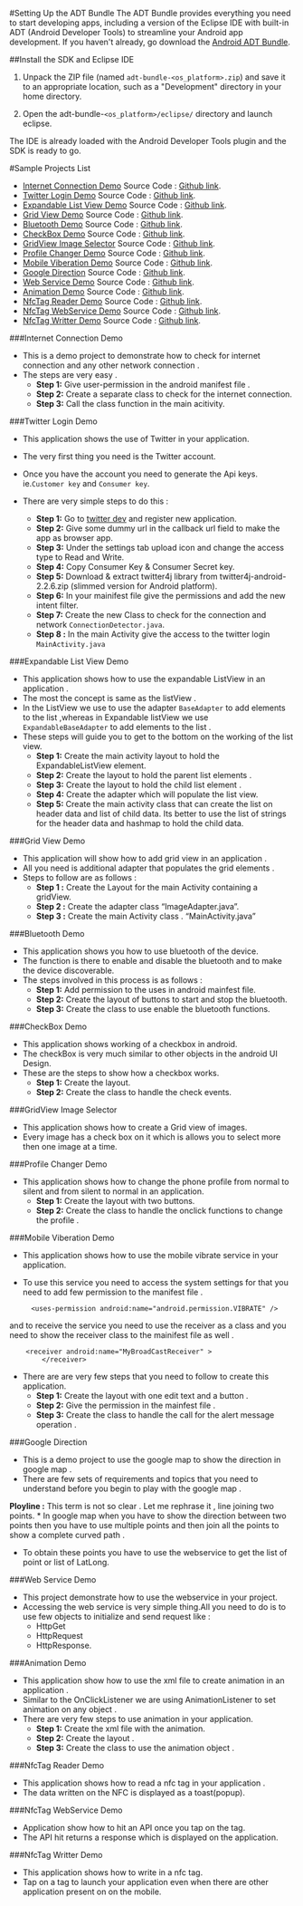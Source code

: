 #Setting Up the ADT Bundle
The ADT Bundle provides everything you need to start developing apps, including a version of the Eclipse IDE with built-in ADT (Android Developer Tools) to streamline your Android app development. If you haven't already, go download the [Android ADT Bundle](http://developer.android.com/sdk/index.html).

##Install the SDK and Eclipse IDE

1. Unpack the ZIP file (named `adt-bundle-<os_platform>.zip`) and save it to an appropriate location, such as a "Development" directory in your home directory.

2. Open the adt-bundle-`<os_platform>/eclipse/` directory and launch eclipse.

The IDE is already loaded with the Android Developer Tools plugin and the SDK is ready to go.

#Sample Projects List

* [Internet Connection Demo](#internet-connection-demo)	Source Code : [Github link](https://github.com/ranvijaySingh-Webonise/CheckConnectionDemo).
* [Twitter Login Demo](#twitter-login-demo)		Source Code : [Github link](https://github.com/ranvijaySingh-Webonise/Android-Twitter-Login-Demo).
* [Expandable List View Demo](#expandable-list-view-demo) Source Code : [Github link](https://github.com/ranvijaySingh-Webonise/Android-Expandable-List-View-Demo).
* [Grid View Demo](#grid-view-demo)			Source Code : [Github link](https://github.com/ranvijaySingh-Webonise/Android-GridViewDemo).
* [Bluetooth Demo](#bluetooth-demo)			Source Code : [Github link](https://github.com/ranvijaySingh-Webonise/androidBluetoothDemo).
* [CheckBox Demo](#checkbox-demo)			Source Code : [Github link](https://github.com/ranvijaySingh-Webonise/AndroidCheckBoxDemo).
* [GridView Image Selector](#gridview-image-selector)	Source Code : [Github link](https://github.com/ranvijaySingh-Webonise/Android-GridView-ImageSelector).
* [Profile Changer Demo](#profile-changer-demo)		Source Code : [Github link](https://github.com/ranvijaySingh-Webonise/AndroidProfileChangeDemo).
* [Mobile Viberation Demo](#mobile-viberation-demo)	Source Code : [Github link](https://github.com/ranvijaySingh-Webonise/AndroidViberateDemo).
* [Google Direction](#google-direction)			Source Code : [Github link](https://github.com/ranvijaySingh-Webonise/AndroidGoogleDirection).
* [Web Service Demo](#web-service-demo)			Source Code : [Github link](https://github.com/ranvijaySingh-Webonise/AndroidWebserviceDemo).
* [Animation Demo](#animation-demo)			Source Code : [Github link](https://github.com/ranvijaySingh-Webonise/AndroidAnimationDemo).
* [NfcTag Reader Demo](#nfctag-reader-demo)		Source Code : [Github link](https://github.com/ranvijaySingh-Webonise/AndroidNfcReaderDemo).
* [NfcTag WebService Demo](#nfctag-webservice-demo)	Source Code : [Github link](https://github.com/ranvijaySingh-Webonise/AndroidNfcWebServiceDemo).
* [NfcTag Writter Demo](#nfctag-writter-demo)		Source Code : [Github link](https://github.com/ranvijaySingh-Webonise/AndroidNfcTagWritterDemo).

###Internet Connection Demo
* This is a demo project to demonstrate how to check for internet connection and any other network connection . 
* The steps are very easy .
	* **Step 1:** Give user-permission in the android manifest file . 
	* **Step 2:** Create a separate class to check for the internet connection. 
	* **Step 3:** Call the class function in the main acitivity.

###Twitter Login Demo
* This application shows the use of Twitter in your application.
* The very first thing you need is the Twitter account. 
* Once you have the account you need to generate the Api keys. ie.`Customer key` and `Consumer key`.

* There are very simple steps to do this :
	* **Step 1:** Go to [twitter dev](https://dev.twitter.com/apps/new) and register new application.
	* **Step 2:** Give some dummy url in the callback url field to make the app as browser app.
	* **Step 3:** Under the settings tab upload icon and change the access type to Read and Write.
	* **Step 4:** Copy Consumer Key & Consumer Secret key. 
	* **Step 5:** Download & extract twitter4j library from twitter4j-android-2.2.6.zip (slimmed version for Android platform). 
	* **Step 6:** In your mainifest file give the permissions and add the new intent filter.
	* **Step 7:** Create the new Class to check for the connection and network `ConnectionDetector.java`.
	* **Step 8 :** In the main Activity give the access to the twitter login `MainActivity.java`

###Expandable List View Demo
* This application shows how to use the expandable ListView in an application .
* The most the concept is same as the listView .
* In the ListView we use to use the adapter `BaseAdapter` to add elements to the list ,whereas in Expandable listView we use `ExpandableBaseAdapter` to add elements to the list . 
* These steps will guide you to get to the bottom on the working of the list view. 
	* **Step 1:** Create the main activity layout to hold the ExpandableListView element.
	* **Step 2:** Create the layout to hold the parent list elements .
	* **Step 3:** Create the layout to hold the child list element .
	* **Step 4:** Create the adapter which will populate the list view.
	* **Step 5:** Create the main activity class that can create the list on header data and list of child data. Its better to use the list of strings for the header data and hashmap to hold the child data.

###Grid View Demo
* This application will show how to add grid view in an application .
* All you need is additional adapter that populates the grid elements .
* Steps to follow are as follows : 
	* **Step 1 :** Create the Layout for the main Activity containing a gridView.
	* **Step 2 :** Create the adapter class “ImageAdapter.java”.
	* **Step 3 :** Create the main Activity class . “MainActivity.java”

###Bluetooth Demo
* This application shows you how to use bluetooth of the device.
* The function is there to enable and disable the bluetooth and to make the device discoverable.
* The steps involved in this process is as follows :
	* **Step 1:** Add permission to the uses in android mainfest file.
	* **Step 2:** Create the layout of buttons to start and stop the bluetooth.
	* **Step 3:** Create the class to use enable the bluetooth functions.

###CheckBox Demo
* This application shows working of a checkbox in android. 
* The checkBox is very much similar to other objects in the android UI Design.
* These are the steps to show how a checkbox works.
	* **Step 1:** Create the layout.
	* **Step 2:** Create the class to handle the check events.

###GridView Image Selector
* This application shows how to create a Grid view of images.
* Every image has a check box on it which is allows you to select more then one image at a time.

###Profile Changer Demo
* This application shows how to change the phone profile from normal to silent and from silent to normal in an application. 
	* **Step 1:** Create the layout with two buttons. 
	* **Step 2:** Create the class to handle the onclick functions to change the profile . 

###Mobile Viberation Demo
* This application shows how to use the mobile vibrate service in your application.
* To use this service you need to access the system settings for that you need to add few permission to the manifest file .

		<uses-permission android:name="android.permission.VIBRATE" />

and to receive the service you need to use the receiver as a class and you need to show the receiver class to the mainifest file as well .

		<receiver android:name="MyBroadCastReceiver" >
        	</receiver>

* There are are very few steps that you need to follow to create this application.
	* **Step 1:** Create the layout with one edit text and a button .
	* **Step 2:** Give the permission in the mainfest file .
	* **Step 3:** Create the class to handle the call for the alert message operation .

###Google Direction
* This is a demo project to use the google map to show the direction in google map . 
* There are few sets of requirements and topics that you need to understand before you begin to play with the google map .

**Ployline :** This term is not so clear . 
	Let me rephrase it , line joining two points. 
	* In google map when you have to show the direction between two points then you have to use multiple points and then join all the points to show a complete curved path .

* To obtain these points you have to use the webservice to get the list of point or list of LatLong.

###Web Service Demo
* This project demonstrate how to use the webservice in your project.
* Accessing the web service is very simple thing.All you need to do is to use few objects to initialize and send request like :
	* HttpGet 
	* HttpRequest
	* HttpResponse.

###Animation Demo
* This application show how to use the xml file to create animation in an application . 
* Similar to the OnClickListener we are using AnimationListener to set animation on any object .
* There are very few steps to use animation in your application. 
	* **Step 1:** Create the xml file with the animation.
	* **Step 2:** Create the layout .
	* **Step 3:** Create the class to use the animation object .

###NfcTag Reader Demo
* This application shows how to read a nfc tag in your application .
* The data written on the NFC is displayed as a toast(popup).

###NfcTag WebService Demo
* Application show how to hit an API once you tap on the tag.
* The API hit returns a response which is displayed on the application.

###NfcTag Writter Demo

* This application shows how to write in a nfc tag.
* Tap on a tag to launch your application  even when there are other application present on on the mobile.
